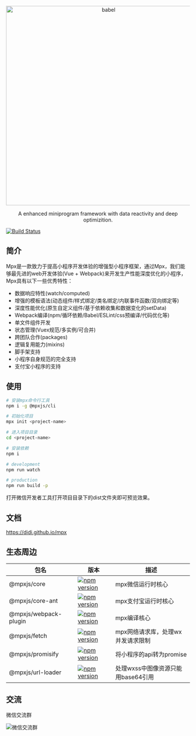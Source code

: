 <p align="center">
  <a href="https://didi.github.io/mpx/">
    <img alt="babel" src="https://dpubstatic.udache.com/static/dpubimg/34b5079c-0399-406d-8d2e-b8624678f7ff.png" width="546">
  </a>
</p>

<p align="center">
    A enhanced miniprogram framework with data reactivity and deep optimizition.
</p>

[![Build Status](https://travis-ci.org/didi/mpx.svg?branch=master)](https://travis-ci.org/didi/mpx)

## 简介

Mpx是一款致力于提高小程序开发体验的增强型小程序框架，通过Mpx，我们能够最先进的web开发体验(Vue + Webpack)来开发生产性能深度优化的小程序，Mpx具有以下一些优秀特性：
* 数据响应特性(watch/computed)
* 增强的模板语法(动态组件/样式绑定/类名绑定/内联事件函数/双向绑定等)
* 深度性能优化(原生自定义组件/基于依赖收集和数据变化的setData)
* Webpack编译(npm/循环依赖/Babel/ESLint/css预编译/代码优化等)
* 单文件组件开发
* 状态管理(Vuex规范/多实例/可合并)
* 跨团队合作(packages)
* 逻辑复用能力(mixins)
* 脚手架支持
* 小程序自身规范的完全支持
* 支付宝小程序的支持

## 使用

```bash
# 安装mpx命令行工具
npm i -g @mpxjs/cli

# 初始化项目
mpx init <project-name>

# 进入项目目录
cd <project-name>

# 安装依赖
npm i

# development
npm run watch

# production
npm run build -p
```

打开微信开发者工具打开项目目录下的dist文件夹即可预览效果。

## 文档

https://didi.github.io/mpx

## 生态周边

|包名|版本|描述|
|-----|----|----|
|@mpxjs/core|[![npm version](https://badge.fury.io/js/%40mpxjs%2Fcore.svg)](https://badge.fury.io/js/%40mpxjs%2Fcore)|mpx微信运行时核心|
|@mpxjs/core-ant|[![npm version](https://badge.fury.io/js/%40mpxjs%2Fcore-ant.svg)](https://badge.fury.io/js/%40mpxjs%2Fcore-ant)|mpx支付宝运行时核心|
|@mpxjs/webpack-plugin|[![npm version](https://badge.fury.io/js/%40mpxjs%2Fwebpack-plugin.svg)](https://badge.fury.io/js/%40mpxjs%2Fwebpack-plugin)|mpx编译核心|
|@mpxjs/fetch|[![npm version](https://badge.fury.io/js/%40mpxjs%2Ffetch.svg)](https://badge.fury.io/js/%40mpxjs%2Ffetch)|mpx网络请求库，处理wx并发请求限制|
|@mpxjs/promisify|[![npm version](https://badge.fury.io/js/%40mpxjs%2Fpromisify.svg)](https://badge.fury.io/js/%40mpxjs%2Fpromisify)|将小程序的api转为promise|
|@mpxjs/url-loader|[![npm version](https://badge.fury.io/js/%40mpxjs%2Furl-loader.svg)](https://badge.fury.io/js/%40mpxjs%2Furl-loader)|处理wxss中图像资源只能用base64引用|

## 交流

微信交流群

![微信交流群](https://dpubstatic.udache.com/static/dpubimg/at_XEnlFb0/WechatIMG1.jpeg)
